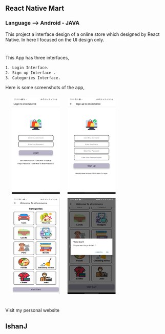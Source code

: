 <h2>React Native Mart</h2>
<h3>Language --> Android - JAVA</h3>
This project a interface design of a online store which designed by React Native. In here I focused on the UI design only. 
<h1></h1>
<p>This App has three interfaces,</p>

    1. Login Interface.
    2. Sign up Interface .
    3. Categories Interface.

<p>Here is some screenshots of the app,</p>
<img src="./img/1.jpg"  width="150" height="300" style="margin-left:20px;margin-top:10px;display:inline-block">
<img src="./img/2.jpg"  width="150" height="300" style="margin-left:20px;margin-top:10px;display:inline-block">
<img src="./img/3.jpg"  width="150" height="300" style="margin-left:20px;margin-top:10px;display:inline-block">
<img src="./img/4.jpg"  width="150" height="300" style="margin-left:20px;margin-top:10px;display:inline-block">
<h1></h1>
<p></p>
<a href-"Https://ishanj.lk">Visit my personal website</a>
<h2>IshanJ</h2>
<h1></h1>